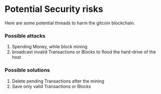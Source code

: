 # Potential Security risks
Here are some potential threads to harm the gitcoin blockchain.

### Possible attacks
1. Spending Money, while block mining
1. broadcast invalid Transactions or Blocks to flood the hard-drive of the host

### Possible solutions
1. Delete pending Transactions after the mining
1. Save only valid Transactions or Blocks